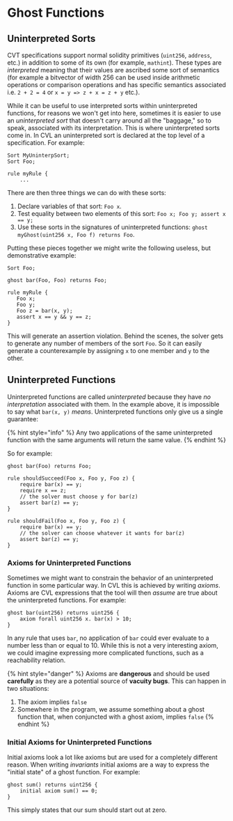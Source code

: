 # Ghost Functions

## Uninterpreted Sorts

CVT specifications support normal solidity primitives \(`uint256`, `address`, etc.\) in addition to some of its own \(for example, `mathint`\). These types are _interpreted_ meaning that their values are ascribed some sort of semantics \(for example a bitvector of width 256 can be used inside arithmetic operations or comparison operations and has specific semantics associated i.e. `2 + 2 = 4` or `x = y => z + x = z + y` etc.\).

While it can be useful to use interpreted sorts within uninterpreted functions, for reasons we won't get into here, sometimes it is easier to use an _uninterpreted sort_ that doesn't carry around all the "baggage," so to speak, associated with its interpretation. This is where uninterpreted sorts come in. In CVL an uninterpreted sort is declared at the top level of a specification. For example:

```text
Sort MyUninterpSort;
Sort Foo;

rule myRule {
    ...
```

There are then three things we can do with these sorts:

1. Declare variables of that sort: `Foo x`.
2. Test equality between two elements of this sort: `Foo x; Foo y; assert x == y;`
3. Use these sorts in the signatures of uninterpreted functions: `ghost myGhost(uint256 x, Foo f) returns Foo`.

Putting these pieces together we might write the following useless, but demonstrative example:

```text
Sort Foo;

ghost bar(Foo, Foo) returns Foo;

rule myRule {
   Foo x;
   Foo y;
   Foo z = bar(x, y);
   assert x == y && y == z;
}
```

This will generate an assertion violation. Behind the scenes, the solver gets to generate any number of members of the sort `Foo`. So it can easily generate a counterexample by assigning `x` to one member and `y` to the other.

## Uninterpreted Functions

Uninterpreted functions are called _uninterpreted_ because they have _no interpretation_ associated with them. In the example above, it is impossible to say what `bar(x, y)` _means_. Uninterpreted functions only give us a single guarantee:

{% hint style="info" %}
Any two applications of the same uninterpreted function with the same arguments will return the same value.
{% endhint %}

So for example:

```text
ghost bar(Foo) returns Foo;

rule shouldSucceed(Foo x, Foo y, Foo z) {
    require bar(x) == y;
    require x == z;
    // the solver must choose y for bar(z)
    assert bar(z) == y;
}

rule shouldFail(Foo x, Foo y, Foo z) {
    require bar(x) == y;
    // the solver can choose whatever it wants for bar(z)
    assert bar(z) == y;
}
```

### Axioms for Uninterpreted Functions

Sometimes we might want to constrain the behavior of an uninterpreted function in some particular way. In CVL this is achieved by writing _axioms_. Axioms are CVL expressions that the tool will then _assume_ are true about the uninterpreted functions. For example:

```text
ghost bar(uint256) returns uint256 {
    axiom forall uint256 x. bar(x) > 10;
}
```

In any rule that uses `bar`, no application of `bar` could ever evaluate to a number less than or equal to 10. While this is not a very interesting axiom, we could imagine expressing more complicated functions, such as a reachability relation.

{% hint style="danger" %}
Axioms are **dangerous** and should be used **carefully** as they are a potential source of **vacuity bugs**. This can happen in two situations:

1. The axiom implies `false`
2. Somewhere in the program, we assume something about a ghost function that, when conjuncted with a ghost axiom, implies `false`
{% endhint %}

### Initial Axioms for Uninterpreted Functions

Initial axioms look a lot like axioms but are used for a completely different reason. When writing _invariants_ initial axioms are a way to express the "initial state" of a ghost function. For example:

```text
ghost sum() returns uint256 {
    initial axiom sum() == 0;
}
```

This simply states that our sum should start out at zero.

